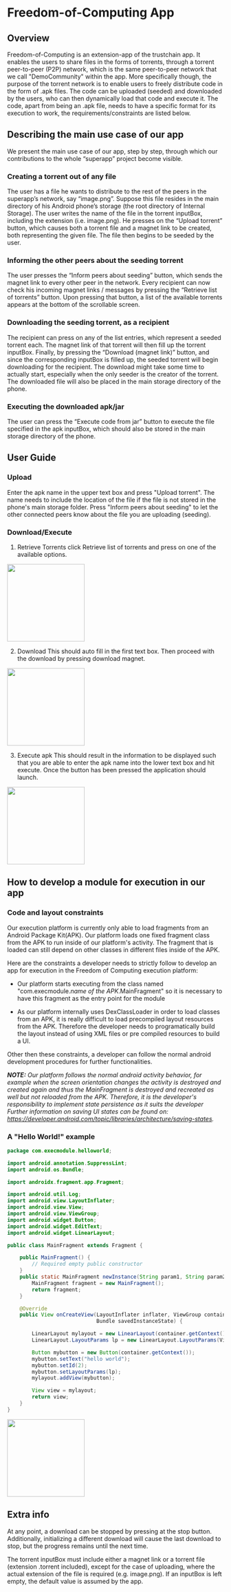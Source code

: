 # Freedom-of-Computing App

## Overview

Freedom-of-Computing is an extension-app of the trustchain app. It enables the users to share files in the forms of torrents, through a torrent peer-to-peer (P2P) network, which is the same peer-to-peer network that we call "DemoCommunity" within the app. More specifically though, the purpose of the torrent network is to enable users to freely distribute code in the form of .apk files. The code can be uploaded (seeded) and downloaded by the users, who can then dynamically load that code and execute it. The code, apart from being an .apk file, needs to have a specific format for its execution to work, the requirements/constraints are listed below.
 
## Describing the main use case of our app
We present the main use case of our app, step by step, through which our contributions to the whole “superapp” project become visible.

### Creating a torrent out of any file
The user has a file he wants to distribute to the rest of the peers in the superapp’s network, say “image.png”. Suppose this file resides in the main directory of his Android phone’s storage (the root directory of Internal Storage). The user writes the name of the file in the torrent inputBox, including the extension (i.e. image.png). He presses on the “Upload torrent” button, which causes both a torrent file and a magnet link to be created, both representing the given file. The file then begins to be seeded by the user.

### Informing the other peers about the seeding torrent
The user presses the “Inform peers about seeding” button, which sends the magnet link to every other peer in the network. Every recipient can now check his incoming magnet links / messages by pressing the “Retrieve list of torrents” button. Upon pressing that button, a list of the available torrents appears at the bottom of the scrollable screen.

### Downloading the seeding torrent, as a recipient
The recipient can press on any of the list entries, which represent a seeded torrent each. The magnet link of that torrent will then fill up the torrent inputBox. Finally, by pressing the “Download (magnet link)” button, and since the corresponding inputBox is filled up, the seeded torrent will begin downloading for the recipient. The download might take some time to actually start, especially when the only seeder is the creator of the torrent. The downloaded file will also be placed in the main storage directory of the phone.

### Executing the downloaded apk/jar
The user can press the “Execute code from jar” button to execute the file specified in the apk inputBox, which should also be stored in the main storage directory of the phone.

## User Guide

### Upload
Enter the apk name in the upper text box and press "Upload torrent". The name needs to include the location of the file if the file is not stored in the phone's main storage folder. 
Press "Inform peers about seeding" to let the other connected peers know about the file you are uploading (seeding).

### Download/Execute
1. Retrieve Torrents
click Retrieve list of torrents and press on one of the available options.

<img src="https://i.imgur.com/JVNw9U5.jpg" width="180">

2. Download This should auto fill in the first text box. Then proceed with the download by pressing download magnet.

<img src="https://i.imgur.com/qJj4Edv.jpg" width="180">

3. Execute apk
This should result in the information to be displayed such that you are able to enter the apk name into the lower text box and hit execute.
Once the button has been pressed the application should launch.

<img src="https://i.imgur.com/0rAe9Q3.jpg" width="180">

## How to develop a module for execution in our app

### Code and layout constraints
Our execution platform is currently only able to load fragments from an Android Package Kit(APK). Our platform loads one fixed fragment class from the APK to run inside of our platform's activity. The fragment that is loaded can still depend on other classes in different files inside of the APK.

Here are the constraints a developer needs to strictly follow to develop an app for execution in the Freedom of Computing execution platform:

* Our platform starts executing from the class named "com.execmodule._name of the APK_.MainFragment" so it is necessary to have this fragment as the entry point for the module

* As our platform internally uses DexClassLoader in order to load classes from an APK, it is really difficult to load precompiled layout resources from the APK. Therefore the developer needs to programatically build the layout instead of using XML files or pre compiled resources to build a UI.

Other then these constraints, a developer can follow the normal android development procedures for further functionalities.

_**NOTE:** Our platform follows the normal android activity behavior, for example when the screen orientation changes the activity is destroyed and created again and thus the MainFragment is destroyed and recreated as well but not reloaded from the APK. Therefore, it is the developer's responsibility to implement state persistence as it suits the developer Further information on saving UI states can be found on: https://developer.android.com/topic/libraries/architecture/saving-states._ 

### A "Hello World!" example
```java
package com.execmodule.helloworld;

import android.annotation.SuppressLint;
import android.os.Bundle;

import androidx.fragment.app.Fragment;

import android.util.Log;
import android.view.LayoutInflater;
import android.view.View;
import android.view.ViewGroup;
import android.widget.Button;
import android.widget.EditText;
import android.widget.LinearLayout;

public class MainFragment extends Fragment {

    public MainFragment() {
        // Required empty public constructor
    }
    public static MainFragment newInstance(String param1, String param2) {
        MainFragment fragment = new MainFragment();
        return fragment;
    }

    @Override
    public View onCreateView(LayoutInflater inflater, ViewGroup container,
                             Bundle savedInstanceState) {

        LinearLayout mylayout = new LinearLayout(container.getContext());
        LinearLayout.LayoutParams lp = new LinearLayout.LayoutParams(ViewGroup.LayoutParams.MATCH_PARENT, ViewGroup.LayoutParams.MATCH_PARENT);

        Button mybutton = new Button(container.getContext());
        mybutton.setText("hello world");
        mybutton.setId(2);
        mybutton.setLayoutParams(lp);
        mylayout.addView(mybutton);

        View view = mylayout;
        return view;
    }
}
```

<img src="https://github.com/tpapak01/trustchain-superapp/blob/master/doc/freedomOfComputing/Screenshot%202020-04-29%20at%2023.26.46.png" width="180">

## Extra info

At any point, a download can be stopped by pressing at the stop button. Additionally, initializing a different download will cause the last download to stop, but the progress remains until the next time.

The torrent inputBox must include either a magnet link or a torrent file (extension .torrent included), except for the case of uploading, where the actual extension of the file is required (e.g. image.png). If an inputBox is left empty, the default value is assumed by the app.
